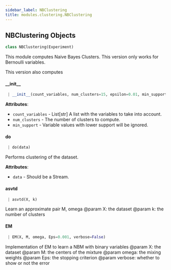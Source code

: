 ```yaml
---
sidebar_label: NBClustering
title: modules.clustering.NBClustering
---
```


## NBClustering Objects

```python
class NBClustering(Experiment)
```

This module computes Naive Bayes Clusters.
This version only works for Bernoulli variables.

This version also computes

#### \_\_init\_\_

```python
 | __init__(count_variables, num_clusters=15, epsilon=0.01, min_support=0.01, soft=False, lmbda=1.0, supplementary_variables=None, basic_statistics=None, custom_statistics=None)
```

**Attributes**:

- `count_variables` - List[str] A list with the variables to take into
  account.
- `num_clusters` - The number of clusters to compute.
- `min_support` - Variable values with lower support will be ignored.

#### do

```python
 | do(data)
```

Performs clustering of the dataset.

**Attributes**:

- `data` - Should be a Stream.

#### asvtd

```python
 | asvtd(X, k)
```

Learn an approximate pair M, omega
@param X: the dataset
@param k: the number of clusters

#### EM

```python
 | EM(X, M, omega, Eps=0.001, verbose=False)
```

Implementation of EM to learn a NBM with binary variables
@param X: the dataset
@param M: the centers of the mixture
@param omega: the mixing weights
@param Eps: the stopping criterion
@param verbose: whether to show or not the error

